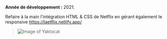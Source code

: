 **Année de développement :** 2021.</br>

Refaire à la main l'intégration HTML & CSS de Netflix en gérant également le responsive https://laetflix.netlify.app/
> ![Image of Yaktocat](https://user-images.githubusercontent.com/77897283/126186149-ab9686dc-9bb1-4832-8b27-0dda60014947.png)